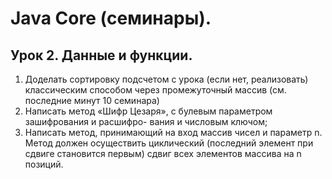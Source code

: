 # Java Core (семинары).
## Урок 2. Данные и функции.

1. Доделать сортировку подсчетом с урока (если нет, реализовать) классическим способом через промежуточный массив (см. последние минут 10 семинара)
2. Написать метод «Шифр Цезаря», с булевым параметром зашифрования и расшифро- вания и числовым ключом;
3. Написать метод, принимающий на вход массив чисел и параметр n. 
Метод должен осуществить циклический (последний элемент при сдвиге становится первым) сдвиг всех элементов массива на n позиций.